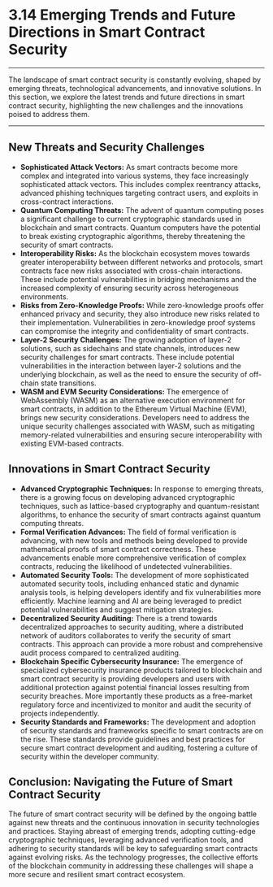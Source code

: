 # 3.14 Emerging Trends and Future Directions in Smart Contract Security

***

The landscape of smart contract security is constantly evolving, shaped by emerging threats, technological advancements, and innovative solutions. In this section, we explore the latest trends and future directions in smart contract security, highlighting the new challenges and the innovations poised to address them.

***

## New Threats and Security Challenges

* **Sophisticated Attack Vectors:** As smart contracts become more complex and integrated into various systems, they face increasingly sophisticated attack vectors. This includes complex reentrancy attacks, advanced phishing techniques targeting contract users, and exploits in cross-contract interactions.
* **Quantum Computing Threats:** The advent of quantum computing poses a significant challenge to current cryptographic standards used in blockchain and smart contracts. Quantum computers have the potential to break existing cryptographic algorithms, thereby threatening the security of smart contracts.
* **Interoperability Risks:** As the blockchain ecosystem moves towards greater interoperability between different networks and protocols, smart contracts face new risks associated with cross-chain interactions. These include potential vulnerabilities in bridging mechanisms and the increased complexity of ensuring security across heterogeneous environments.
* **Risks from Zero-Knowledge Proofs:** While zero-knowledge proofs offer enhanced privacy and security, they also introduce new risks related to their implementation. Vulnerabilities in zero-knowledge proof systems can compromise the integrity and confidentiality of smart contracts.
* **Layer-2 Security Challenges:** The growing adoption of layer-2 solutions, such as sidechains and state channels, introduces new security challenges for smart contracts. These include potential vulnerabilities in the interaction between layer-2 solutions and the underlying blockchain, as well as the need to ensure the security of off-chain state transitions.
* **WASM and EVM Security Considerations:** The emergence of WebAssembly (WASM) as an alternative execution environment for smart contracts, in addition to the Ethereum Virtual Machine (EVM), brings new security considerations. Developers need to address the unique security challenges associated with WASM, such as mitigating memory-related vulnerabilities and ensuring secure interoperability with existing EVM-based contracts.

## Innovations in Smart Contract Security

* **Advanced Cryptographic Techniques:** In response to emerging threats, there is a growing focus on developing advanced cryptographic techniques, such as lattice-based cryptography and quantum-resistant algorithms, to enhance the security of smart contracts against quantum computing threats.
* **Formal Verification Advances:** The field of formal verification is advancing, with new tools and methods being developed to provide mathematical proofs of smart contract correctness. These advancements enable more comprehensive verification of complex contracts, reducing the likelihood of undetected vulnerabilities.
* **Automated Security Tools:** The development of more sophisticated automated security tools, including enhanced static and dynamic analysis tools, is helping developers identify and fix vulnerabilities more efficiently. Machine learning and AI are being leveraged to predict potential vulnerabilities and suggest mitigation strategies.
* **Decentralized Security Auditing:** There is a trend towards decentralized approaches to security auditing, where a distributed network of auditors collaborates to verify the security of smart contracts. This approach can provide a more robust and comprehensive audit process compared to centralized auditing.
* **Blockchain Specific Cybersecurity Insurance:** The emergence of specialized cybersecurity insurance products tailored to blockchain and smart contract security is providing developers and users with additional protection against potential financial losses resulting from security breaches. More importantly these products as a free-market regulatory force and incentivized to monitor and audit the security of projects independently.
* **Security Standards and Frameworks:** The development and adoption of security standards and frameworks specific to smart contracts are on the rise. These standards provide guidelines and best practices for secure smart contract development and auditing, fostering a culture of security within the developer community.

## Conclusion: Navigating the Future of Smart Contract Security

The future of smart contract security will be defined by the ongoing battle against new threats and the continuous innovation in security technologies and practices. Staying abreast of emerging trends, adopting cutting-edge cryptographic techniques, leveraging advanced verification tools, and adhering to security standards will be key to safeguarding smart contracts against evolving risks. As the technology progresses, the collective efforts of the blockchain community in addressing these challenges will shape a more secure and resilient smart contract ecosystem.